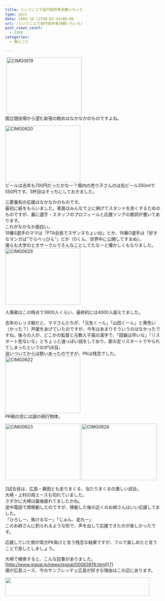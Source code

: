 ```yaml
---
title: ということで高円宮杯準決勝いろいろ
type: post
date: 2009-10-11T00:02:43+00:00
url: /ということで高円宮杯準決勝いろいろ/
post_views_count:
  - 1269
categories:
  - 関心ごと

---
```

&#160;[<img style="border-right-width: 0px; display: inline; border-top-width: 0px; border-bottom-width: 0px; border-left-width: 0px" title="CIMG0619" border="0" alt="CIMG0619" src="https://i0.wp.com/jqinglong.html.xdomain.jp/bimg/CIMG0619_thumb.jpg?resize=244%2C184" width="244" height="184" data-recalc-dims="1" />][1]&#160;  
国立競技場から望む新宿の眺めはなかなかのものですよね。 

[<img style="border-right-width: 0px; display: inline; border-top-width: 0px; border-bottom-width: 0px; border-left-width: 0px" title="CIMG0620" border="0" alt="CIMG0620" src="https://i2.wp.com/jqinglong.html.xdomain.jp/bimg/CIMG0620_thumb.jpg?resize=244%2C184" width="244" height="184" data-recalc-dims="1" />][2]  
ビールは去年も700円だったかなー？場内の売り子さんのは缶ビール350mlで550円です。3杯目はそっちにしておきました。

三菱養和の応援はなかなかのものです。  
最初に紙をもらいました。表面はみんなで上に掲げてスタンドを赤くするためのものですが、裏に選手・スタッフのプロフィールと応援ソングの歌詞が書いてあります。  
これがなかなか面白い。  
19番S選手のママは「PTA会長でスザンヌちょい似」とか、18番O選手は「好きなマンガは”でらべっぴん”」とか（Oくん、世界中に公開してすまぬ）。  
僕らも大学のときサークルでそんなことしてたなーと懐かしくもなりました。  
[<img style="border-right-width: 0px; display: inline; border-top-width: 0px; border-bottom-width: 0px; border-left-width: 0px" title="CIMG0629" border="0" alt="CIMG0629" src="https://i2.wp.com/jqinglong.html.xdomain.jp/bimg/CIMG0629_thumb.jpg?resize=244%2C184" width="244" height="184" data-recalc-dims="1" />][3] 

入場者はこの時点で3600人くらい、最終的には4000人超えてました。  


去年のレッズ戦だと、ママさんたちが、「元気くーん」「山田くーん」と黄色い（かった？）声援をあげていたのですが、今年はあまりそういうのはなかったですね。後ろの人が、どこかの監督と元教え子風の漢字で、「田鍋は早いな」「リスタート危ないな」とちょっと通っぽい話をしており、案の定リスタートでやられてしまったというのが1点目。  
追いついてからは勢いあったのですが、PKは残念でした。  
[<img style="border-right-width: 0px; display: inline; border-top-width: 0px; border-bottom-width: 0px; border-left-width: 0px" title="CIMG0622" border="0" alt="CIMG0622" src="https://i1.wp.com/jqinglong.html.xdomain.jp/bimg/CIMG0622_thumb.jpg?resize=244%2C184" width="244" height="184" data-recalc-dims="1" />][4]  
PK戦の空には謎の飛行物体。

[<img style="border-right-width: 0px; display: inline; border-top-width: 0px; border-bottom-width: 0px; border-left-width: 0px" title="CIMG0623" border="0" alt="CIMG0623" src="https://i2.wp.com/jqinglong.html.xdomain.jp/bimg/CIMG0623_thumb.jpg?resize=244%2C184" width="244" height="184" data-recalc-dims="1" />][5] [<img style="border-right-width: 0px; display: inline; border-top-width: 0px; border-bottom-width: 0px; border-left-width: 0px" title="CIMG0624" border="0" alt="CIMG0624" src="https://i1.wp.com/jqinglong.html.xdomain.jp/bimg/CIMG0624_thumb.jpg?resize=244%2C184" width="244" height="184" data-recalc-dims="1" />][6] 

2試合目は、広島・磐田とも走りまくる、当たりまくるの激しい試合。  
大崎・上村の両エースも切れていました。  
さすがに大崎は最後疲れてましたかね。  
途中電話で席移動したのですが、移動した後の近くのお姉さんはいい応援してました。  
「ひろしー、負けるなー」「じゅん、走れー」  
このお姉さんに釣られるような形で、声を出して応援できたのが楽しかったです。  


応援していた側が両方PK負けと言う残念な結果ですが、フルで楽しめたと言うことで良しとしましょう。

大崎で検索すると、こんな記事がありました。[http://www.jsgoal.jp/news/jsgoal/00083976.html][7]  
僕が広島ユース、今のサンフレッチェ広島が好きな理由はこの辺にあります。

<a href="http://px.a8.net/svt/ejp?a8mat=1I6ORH+5VYC4Y+1CAM+60H7L" target="_blank"><img border="0" alt="" src="http://www28.a8.net/svt/bgt?aid=091011293356&wid=001&eno=01&mid=s00000006259001010000&mc=1" width="468" height="60" /></a><img border="0" alt="" src="https://i0.wp.com/www18.a8.net/0.gif?resize=1%2C1" width="1" height="1" data-recalc-dims="1" />

 [1]: https://i1.wp.com/jqinglong.html.xdomain.jp/bimg/CIMG0619.jpg
 [2]: https://i0.wp.com/jqinglong.html.xdomain.jp/bimg/CIMG0620.jpg
 [3]: https://i2.wp.com/jqinglong.html.xdomain.jp/bimg/CIMG0629.jpg
 [4]: https://i1.wp.com/jqinglong.html.xdomain.jp/bimg/CIMG0622.jpg
 [5]: https://i2.wp.com/jqinglong.html.xdomain.jp/bimg/CIMG0623.jpg
 [6]: https://i0.wp.com/jqinglong.html.xdomain.jp/bimg/CIMG0624.jpg
 [7]: http://www.jsgoal.jp/news/jsgoal/00083976.html "http://www.jsgoal.jp/news/jsgoal/00083976.html"